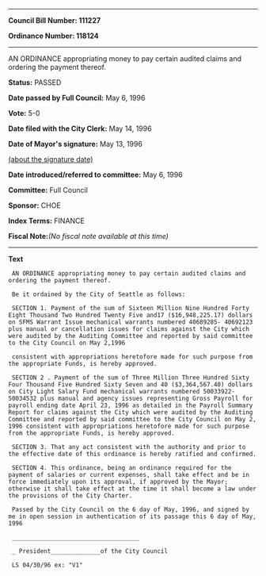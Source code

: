 

********

**Council Bill Number: 111227**
   
**Ordinance Number: 118124**
********

 AN ORDINANCE appropriating money to pay certain audited claims and ordering the payment thereof.

**Status:** PASSED
   
**Date passed by Full Council:** May 6, 1996
   
**Vote:** 5-0
   
**Date filed with the City Clerk:** May 14, 1996
   
**Date of Mayor's signature:** May 13, 1996
   
[(about the signature date)](/~public/approvaldate.htm)
   
   
   
**Date introduced/referred to committee:** May 6, 1996
   
**Committee:** Full Council
   
**Sponsor:** CHOE
   
   
**Index Terms:** FINANCE

**Fiscal Note:**_(No fiscal note available at this time)_

********

**Text**
   
```
 AN ORDINANCE appropriating money to pay certain audited claims and ordering the payment thereof.

 Be it ordained by the City of Seattle as follows:

 SECTION 1. Payment of the sum of Sixteen Million Nine Hundred Forty Eight Thousand Two Hundred Twenty Five and17 ($16,948,225.17) dollars on SFMS Warrant Issue mechanical warrants numbered 40689285- 40692123 plus manual or cancellation issues for claims against the City which were audited by the Auditing Committee and reported by said committee to the City Council on May 2,1996

 consistent with appropriations heretofore made for such purpose from the appropriate Funds, is hereby approved.

 SECTION 2 . Payment of the sum of Three Million Three Hundred Sixty Four Thousand Five Hundred Sixty Seven and 40 ($3,364,567.40) dollars on City Light Salary Fund mechanical warrants numbered 50033922- 50034532 plus manual and agency issues representing Gross Payroll for payroll ending date April 23, 1996 as detailed in the Payroll Summary Report for claims against the City which were audited by the Auditing Committee and reported by said committee to the City Council on May 2, 1996 consistent with appropriations heretofore made for such purpose from the appropriate Funds, is hereby approved.

 SECTION 3. That any act consistent with the authority and prior to the effective date of this ordinance is hereby ratified and confirmed.

 SECTION 4. This ordinance, being an ordinance required for the payment of salaries or current expenses, shall take effect and be in force immediately upon its approval, if approved by the Mayor; otherwise it shall take effect at the time it shall become a law under the provisions of the City Charter.

 Passed by the City Council on the 6 day of May, 1996, and signed by me in open session in authentication of its passage this 6 day of May, 1996

 ____________________________________

 _ President______________of the City Council

 LS 04/30/96 ex: "V1"

```
